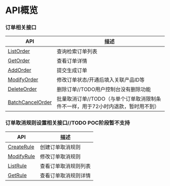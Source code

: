 API概览
=======

### 订单相关接口

|API|描述|
| ------------- | ------------- |
|[ListOrder](Order/listorder.md)|查询检索订单列表|
|[GetOrder](Order/getorder.md)|查看订单详情|
|[AddOrder](Order/createorder.md)|提交生成订单|
|[ModifyOrder](Order/modifyorder.md)|修改订单状态/开通后填入关联产品ID等|
|[DeleteOrder](Order/deleteorder.md)|删除订单//TODO用户控制台没有删除功能|
|[BatchCancelOrder](Order/batchcancelorder.md)|批量取消订单//TODO（与单个订单取消限制条件不一样，用于72小时内退款，暂时用不到）|

### 订单取消规则设置相关接口//TODO POC阶段暂不支持

|API|描述|
| ------------- | ------------- |
|[CreateRule](Rule/createrule.md)|创建订单取消规则|
|[ModifyRule](Rule/modifyrule.md)|修改订单取消规则|
|[ListRule](Rule/listrule.md)|查看订单取消规则列表|
|[GetRule](Rule/getrule.md)|查看订单取消规则详情|

